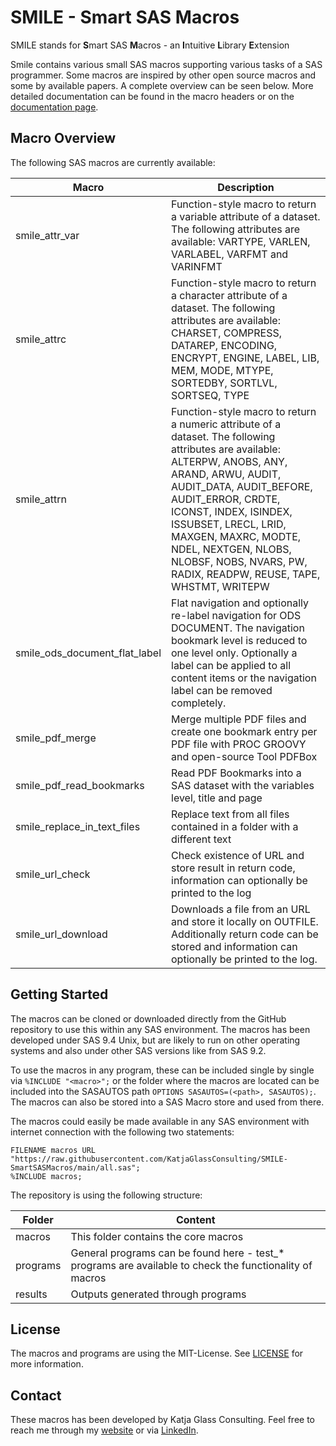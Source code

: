 # SMILE - Smart SAS Macros
 
SMILE stands for <b>S</b>mart SAS <b>M</b>acros - an <b>I</b>ntuitive <b>L</b>ibrary <b>E</b>xtension
 
Smile contains various small SAS macros supporting various tasks of a SAS programmer. Some macros are inspired by other open source macros and some by available papers. A complete overview can be seen below. More detailed documentation can be found in the macro headers or on the [documentation page](https://katjaglassconsulting.github.io/SMILE-SmartSASMacros/).
 
## Macro Overview
 
The following SAS macros are currently available:
 
Macro | Description
---|---
smile_attr_var |Function-style macro to return a variable attribute of a dataset. The following attributes are available: VARTYPE, VARLEN, VARLABEL, VARFMT and VARINFMT
smile_attrc |Function-style macro to return a character attribute of a dataset. The following attributes are available: CHARSET, COMPRESS, DATAREP, ENCODING, ENCRYPT, ENGINE, LABEL, LIB, MEM, MODE, MTYPE, SORTEDBY, SORTLVL, SORTSEQ, TYPE
smile_attrn |Function-style macro to return a numeric attribute of a dataset. The following attributes are available: ALTERPW, ANOBS, ANY, ARAND, ARWU, AUDIT, AUDIT_DATA, AUDIT_BEFORE, AUDIT_ERROR, CRDTE, ICONST, INDEX, ISINDEX, ISSUBSET, LRECL, LRID, MAXGEN, MAXRC, MODTE, NDEL, NEXTGEN, NLOBS, NLOBSF, NOBS, NVARS, PW, RADIX, READPW, REUSE, TAPE, WHSTMT, WRITEPW
smile_ods_document_flat_label |Flat navigation and optionally re-label navigation for ODS DOCUMENT. The navigation bookmark level is reduced to one level only. Optionally a label can be applied to all content items or the navigation label can be removed completely.
smile_pdf_merge |Merge multiple PDF files and create one bookmark entry per PDF file with PROC GROOVY and open-source Tool PDFBox
smile_pdf_read_bookmarks |Read PDF Bookmarks into a SAS dataset with the variables level, title and page
smile_replace_in_text_files |Replace text from all files contained in a folder with a different text
smile_url_check |Check existence of URL and store result in return code, information can optionally be printed to the log
smile_url_download |Downloads a file from an URL and store it locally on OUTFILE. Additionally return code can be stored and information can optionally be printed to the log.
 
## Getting Started
 
The macros can be cloned or downloaded directly from the GitHub repository to use this within any SAS environment. The macros has been developed under SAS 9.4 Unix, but are likely to run on other operating systems and also under other SAS versions like from SAS 9.2.
 
To use the macros in any program, these can be included single by single via `%INCLUDE "<macro>";` or the folder where the macros are located can be included into the SASAUTOS path `OPTIONS SASAUTOS=(<path>, SASAUTOS);`. The macros can also be stored into a SAS Macro store and used from there.

The macros could easily be made available in any SAS environment with internet connection with the following two statements:

```sas
FILENAME macros URL "https://raw.githubusercontent.com/KatjaGlassConsulting/SMILE-SmartSASMacros/main/all.sas";
%INCLUDE macros;
```
 
The repository is using the following structure:
 
Folder | Content
--- |---
macros | This folder contains the core macros
programs | General programs can be found here - test_* programs are available to check the functionality of macros
results | Outputs generated through programs
 
## License
 
The macros and programs are using the MIT-License. See [LICENSE](https://github.com/KatjaGlassConsulting/SMILE-SmartSASMacros/blob/main/LICENSE) for more information.
 
## Contact
 
These macros has been developed by Katja Glass Consulting. Feel free to reach me through my [website](https://www.glacon.eu) or via [LinkedIn](https://www.linkedin.com/in/katja-glass-369022167/).
 
